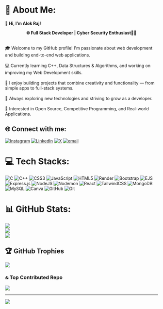 # 💫 About Me:
**👋 Hi, I’m Alok Raj!**<br>                                                                               <p align="center">**🌐 Full Stack Developer | Cyber Security Enthusiast🚀🚀**</p><br>🎓 Welcome to my GitHub profile! I'm passionate about web development and building end-to-end web applications.<br><br>💻 Currently learning C++, Data Structures & Algorithms, and working on improving my Web Development skills.<br><br>🚀 I enjoy building projects that combine creativity and functionality — from simple apps to full-stack systems.<br><br>🌱 Always exploring new technologies and striving to grow as a developer.<br><br>📌 Interested in Open Source, Competitive Programming, and Real-world Applications.<br>


## 🌐 Connect with me:
[![Instagram](https://img.shields.io/badge/Instagram-%23E4405F.svg?logo=Instagram&logoColor=white)](https://instagram.com/https://www.instagram.com/alokraj06?igsh=dWt1djcybTNpaWNr) [![LinkedIn](https://img.shields.io/badge/LinkedIn-%230077B5.svg?logo=linkedin&logoColor=white)](https://linkedin.com/in/www.linkedin.com/in/alokraj06) [![X](https://img.shields.io/badge/X-black.svg?logo=X&logoColor=white)](https://x.com/https://x.com/AlokRaj996868?t=n_DZY27cfdfXYMyHxr5yKQ&s=09) [![email](https://img.shields.io/badge/Email-D14836?logo=gmail&logoColor=white)](mailto:alokraj1319@gmail.com) 

# 💻 Tech Stacks:
![C](https://img.shields.io/badge/c-%2300599C.svg?style=plastic&logo=c&logoColor=white) ![C++](https://img.shields.io/badge/c++-%2300599C.svg?style=plastic&logo=c%2B%2B&logoColor=white) ![CSS3](https://img.shields.io/badge/css3-%231572B6.svg?style=plastic&logo=css3&logoColor=white) ![JavaScript](https://img.shields.io/badge/javascript-%23323330.svg?style=plastic&logo=javascript&logoColor=%23F7DF1E) ![HTML5](https://img.shields.io/badge/html5-%23E34F26.svg?style=plastic&logo=html5&logoColor=white) ![Render](https://img.shields.io/badge/Render-%46E3B7.svg?style=plastic&logo=render&logoColor=white) ![Bootstrap](https://img.shields.io/badge/bootstrap-%238511FA.svg?style=plastic&logo=bootstrap&logoColor=white) ![EJS](https://img.shields.io/badge/ejs-%23B4CA65.svg?style=plastic&logo=ejs&logoColor=black) ![Express.js](https://img.shields.io/badge/express.js-%23404d59.svg?style=plastic&logo=express&logoColor=%2361DAFB) ![NodeJS](https://img.shields.io/badge/node.js-6DA55F?style=plastic&logo=node.js&logoColor=white) ![Nodemon](https://img.shields.io/badge/NODEMON-%23323330.svg?style=plastic&logo=nodemon&logoColor=%BBDEAD) ![React](https://img.shields.io/badge/react-%2320232a.svg?style=plastic&logo=react&logoColor=%2361DAFB) ![TailwindCSS](https://img.shields.io/badge/tailwindcss-%2338B2AC.svg?style=plastic&logo=tailwind-css&logoColor=white) ![MongoDB](https://img.shields.io/badge/MongoDB-%234ea94b.svg?style=plastic&logo=mongodb&logoColor=white) ![MySQL](https://img.shields.io/badge/mysql-4479A1.svg?style=plastic&logo=mysql&logoColor=white) ![Canva](https://img.shields.io/badge/Canva-%2300C4CC.svg?style=plastic&logo=Canva&logoColor=white) ![GitHub](https://img.shields.io/badge/github-%23121011.svg?style=plastic&logo=github&logoColor=white) ![Git](https://img.shields.io/badge/git-%23F05033.svg?style=plastic&logo=git&logoColor=white)
# 📊 GitHub Stats:
![](https://github-readme-stats.vercel.app/api?username=alokmuskan&theme=transparent&hide_border=false&include_all_commits=true&count_private=true)<br/>
![](https://nirzak-streak-stats.vercel.app/?user=alokmuskan&theme=transparent&hide_border=false)<br/>
![](https://github-readme-stats.vercel.app/api/top-langs/?username=alokmuskan&theme=transparent&hide_border=false&include_all_commits=true&count_private=true&layout=compact)

## 🏆 GitHub Trophies
![](https://github-profile-trophy.vercel.app/?username=alokmuskan&theme=radical&no-frame=false&no-bg=false&margin-w=4)

### 🔝 Top Contributed Repo
![](https://github-contributor-stats.vercel.app/api?username=alokmuskan&limit=5&theme=dark&combine_all_yearly_contributions=true)

---
[![](https://visitcount.itsvg.in/api?id=alokmuskan&icon=0&color=0)](https://visitcount.itsvg.in)

<!-- Proudly created with GPRM ( https://gprm.itsvg.in ) -->
